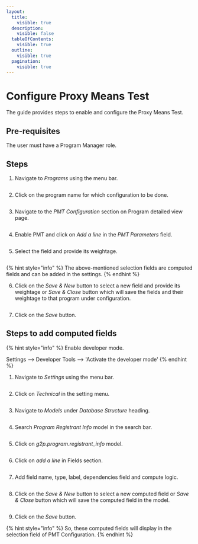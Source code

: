 ```yaml
---
layout:
  title:
    visible: true
  description:
    visible: false
  tableOfContents:
    visible: true
  outline:
    visible: true
  pagination:
    visible: true
---
```


# Configure Proxy Means Test

The guide provides steps to enable and configure the Proxy Means Test.

## Pre-requisites

The user must have a Program Manager role.

## Steps

1. Navigate to _Programs_ using the menu bar.

<figure><img src="../../../../.gitbook/assets/image (24).png" alt=""><figcaption></figcaption></figure>

2. Click on the program name for which configuration to be done.

<figure><img src="../../../../.gitbook/assets/image (26) (1).png" alt=""><figcaption></figcaption></figure>

3. Navigate to the _PMT_ _Configuration_ section on Program detailed view page.

<figure><img src="../../../../.gitbook/assets/image (27).png" alt=""><figcaption></figcaption></figure>

4. Enable PMT and click on _Add a line_ in the _PMT Parameters_ field.

<figure><img src="../../../../.gitbook/assets/image (28).png" alt=""><figcaption></figcaption></figure>

5. Select the field and provide its weightage.

<figure><img src="../../../../.gitbook/assets/image (29).png" alt=""><figcaption></figcaption></figure>

{% hint style="info" %}
The above-mentioned selection fields are computed fields and can be added in the settings.
{% endhint %}

6. Click on the _Save & New_ button to select a new field and provide its weightage or _Save & Close_ button which will save the fields and their weightage to that program under configuration.

<figure><img src="../../../../.gitbook/assets/image (30).png" alt=""><figcaption></figcaption></figure>

7. Click on the _Save_ button.

## Steps to add computed fields



{% hint style="info" %}
Enable developer mode.

Settings --> Developer Tools --> 'Activate the developer mode'
{% endhint %}

1. Navigate to _Settings_ using the menu bar.

<figure><img src="../../../../.gitbook/assets/image (31).png" alt=""><figcaption></figcaption></figure>

2. Click on _Technical_ in the setting menu.

<figure><img src="../../../../.gitbook/assets/image (32).png" alt=""><figcaption></figcaption></figure>

3. Navigate to _Models_ under _Database Structure_ heading.

<figure><img src="../../../../.gitbook/assets/image (33).png" alt=""><figcaption></figcaption></figure>

4. Search _Program Registrant Info_ model in the search bar.

<figure><img src="../../../../.gitbook/assets/image (34).png" alt=""><figcaption></figcaption></figure>

5. Click on _g2p.program.registrant\_info_ model.

<figure><img src="../../../../.gitbook/assets/image (35).png" alt=""><figcaption></figcaption></figure>

6. Click on _add a line_ in Fields section.

<figure><img src="../../../../.gitbook/assets/image (36).png" alt=""><figcaption></figcaption></figure>

7. Add field name, type, label, dependencies field and compute logic.

<figure><img src="../../../../.gitbook/assets/image (37).png" alt=""><figcaption></figcaption></figure>

8. Click on the _Save & New_ button to select a new computed field or _Save & Close_ button which will save the computed field in the model.

<figure><img src="../../../../.gitbook/assets/image (38).png" alt=""><figcaption></figcaption></figure>

9. Click on the _Save_ button.

{% hint style="info" %}
So, these computed fields will display in the selection field of PMT Configuration.
{% endhint %}
